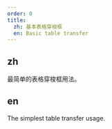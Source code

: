 ```yaml
---
order: 0
title:
  zh: 基本表格穿梭框
  en: Basic table transfer
---
```


## zh

最简单的表格穿梭框用法。

## en

The simplest table transfer usage.
